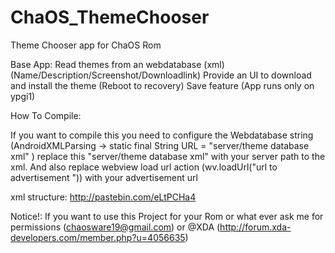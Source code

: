 ChaOS_ThemeChooser
==================

Theme Chooser app for ChaOS Rom

Base App:
Read themes from an webdatabase (xml) (Name/Description/Screenshot/Downloadlink) 
Provide an UI to download and install the theme (Reboot to recovery)
Save feature (App runs only on ypgi1)


How To Compile:

If you want to compile this you need to configure the Webdatabase string (AndroidXMLParsing -> static final String URL = "server/theme database xml" )
replace this "server/theme database xml" with your server path to the xml.
And also replace webview load url action (wv.loadUrl("url to advertisement ")) with your advertisement url

xml structure:
http://pastebin.com/eLtPCHa4

Notice!: If you want to use this Project for your Rom or what ever ask me for permissions (chaosware19@gmail.com) or @XDA (http://forum.xda-developers.com/member.php?u=4056635)
